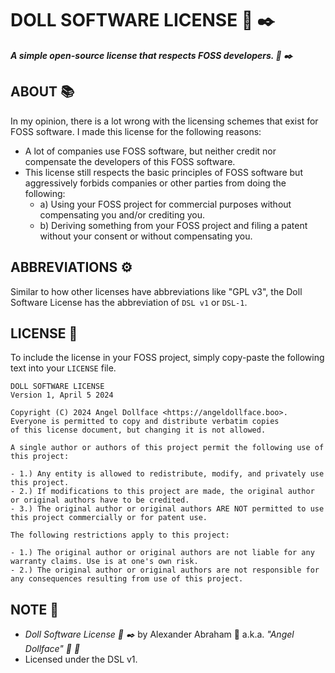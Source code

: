 # DOLL SOFTWARE LICENSE :scroll: :black_nib:

***A simple open-source license that respects FOSS developers. :scroll: :black_nib:***

## ABOUT :books:

In my opinion, there is a lot wrong with the licensing schemes that exist for FOSS software. I made this license for the following reasons:

- A lot of companies use FOSS software, but neither credit nor compensate the developers of this FOSS software.
- This license still respects the basic principles of FOSS software but aggressively forbids companies or other parties from doing the following:
  - a) Using your FOSS project for commercial purposes without compensating you and/or crediting you.
  - b) Deriving something from your FOSS project and filing a patent without your consent or without compensating you.

## ABBREVIATIONS :gear:

Similar to how other licenses have abbreviations like "GPL v3", the Doll Software License has the abbreviation of `DSL v1` or `DSL-1`.

## LICENSE :scroll:

To include the license in your FOSS project, simply copy-paste the following text into your `LICENSE` file.

```Text
DOLL SOFTWARE LICENSE
Version 1, April 5 2024

Copyright (C) 2024 Angel Dollface <https://angeldollface.boo>.
Everyone is permitted to copy and distribute verbatim copies
of this license document, but changing it is not allowed.

A single author or authors of this project permit the following use of this project:

- 1.) Any entity is allowed to redistribute, modify, and privately use this project.
- 2.) If modifications to this project are made, the original author or original authors have to be credited.
- 3.) The original author or original authors ARE NOT permitted to use this project commercially or for patent use.

The following restrictions apply to this project:

- 1.) The original author or original authors are not liable for any warranty claims. Use is at one's own risk.
- 2.) The original author or original authors are not responsible for any consequences resulting from use of this project.
```

## NOTE :scroll:

- *Doll Software License :scroll: :black_nib:* by Alexander Abraham :black_heart: a.k.a. *"Angel Dollface" :dolls: :ribbon:*
- Licensed under the DSL v1.
